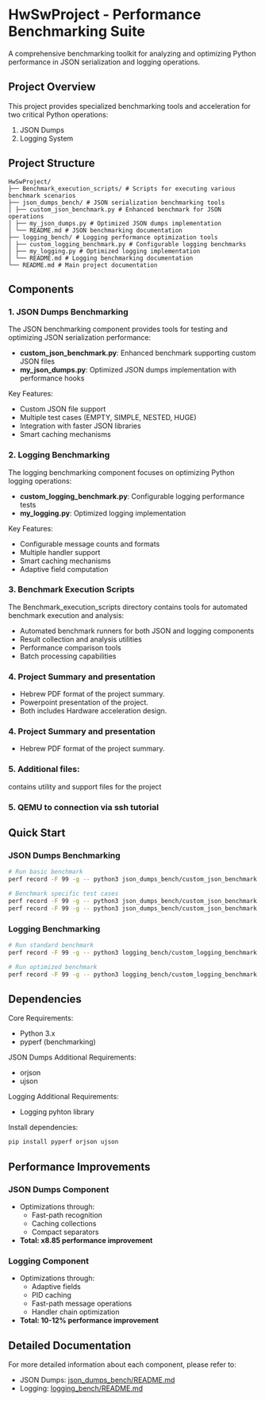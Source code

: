 # HwSwProject - Performance Benchmarking Suite

A comprehensive benchmarking toolkit for analyzing and optimizing Python performance in JSON serialization and logging operations.

## Project Overview

This project provides specialized benchmarking tools and acceleration for two critical Python operations:
1. JSON Dumps
2. Logging System

## Project Structure

```
HwSwProject/
├── Benchmark_execution_scripts/ # Scripts for executing various benchmark scenarios
├── json_dumps_bench/ # JSON serialization benchmarking tools
│ ├── custom_json_benchmark.py # Enhanced benchmark for JSON operations
│ ├── my_json_dumps.py # Optimized JSON dumps implementation
│ └── README.md # JSON benchmarking documentation
├── logging_bench/ # Logging performance optimization tools
│ ├── custom_logging_benchmark.py # Configurable logging benchmarks
│ ├── my_logging.py # Optimized logging implementation
│ └── README.md # Logging benchmarking documentation
└── README.md # Main project documentation
```




## Components

### 1. JSON Dumps Benchmarking

The JSON benchmarking component provides tools for testing and optimizing JSON serialization performance:

- **custom_json_benchmark.py**: Enhanced benchmark supporting custom JSON files
- **my_json_dumps.py**: Optimized JSON dumps implementation with performance hooks

Key Features:
- Custom JSON file support
- Multiple test cases (EMPTY, SIMPLE, NESTED, HUGE)
- Integration with faster JSON libraries
- Smart caching mechanisms

### 2. Logging Benchmarking

The logging benchmarking component focuses on optimizing Python logging operations:

- **custom_logging_benchmark.py**: Configurable logging performance tests
- **my_logging.py**: Optimized logging implementation

Key Features:
- Configurable message counts and formats
- Multiple handler support
- Smart caching mechanisms
- Adaptive field computation

### 3. Benchmark Execution Scripts

The Benchmark_execution_scripts directory contains tools for automated benchmark execution and analysis:
- Automated benchmark runners for both JSON and logging components
- Result collection and analysis utilities
- Performance comparison tools
- Batch processing capabilities

### 4. Project Summary and presentation

- Hebrew PDF format of the project summary.
- Powerpoint presentation of the project.
- Both includes Hardware acceleration design.

### 4. Project Summary and presentation

- Hebrew PDF format of the project summary.

### 5. Additional files:
contains utility and support files for the project

### 5. QEMU to connection via ssh tutorial


## Quick Start

### JSON Dumps Benchmarking

```bash
# Run basic benchmark
perf record -F 99 -g -- python3 json_dumps_bench/custom_json_benchmark.py --cases NESTED --impl baseline

# Benchmark specific test cases
perf record -F 99 -g -- python3 json_dumps_bench/custom_json_benchmark.py --cases NESTED --impl optimized
perf record -F 99 -g -- python3 json_dumps_bench/custom_json_benchmark.py --cases NESTED --impl fast
```

### Logging Benchmarking

```bash
# Run standard benchmark
perf record -F 99 -g -- python3 logging_bench/custom_logging_benchmark.py --mode std -n 300000 --enabled-checks --handler null -r 5

# Run optimized benchmark
perf record -F 99 -g -- python3 logging_bench/custom_logging_benchmark.py --mode my -n 300000 --enabled-checks --handler null -r 5
```

## Dependencies

Core Requirements:
- Python 3.x
- pyperf (benchmarking)

JSON Dumps Additional Requirements:
- orjson
- ujson

Logging Additional Requirements:
- Logging pyhton library
  
Install dependencies:
```bash
pip install pyperf orjson ujson
```

## Performance Improvements

### JSON Dumps Component
- Optimizations through:
    - Fast-path recognition 
    - Caching collections
    - Compact separators 
- **Total: x8.85 performance improvement**
  
### Logging Component
- Optimizations through:
  - Adaptive fields
  - PID caching
  - Fast-path message operations
  - Handler chain optimization
- **Total: 10-12% performance improvement** 

## Detailed Documentation

For more detailed information about each component, please refer to:
- JSON Dumps: [json_dumps_bench/README.md](json_dumps_bench/README.md)
- Logging: [logging_bench/README.md](logging_bench/README.md)

